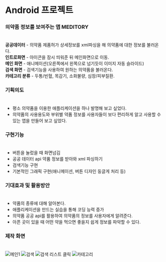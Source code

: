 # Android 프로젝트
### 의약품 정보를 보여주는 앱 MEDITORY</br></br>

<b>공공데이터</b> - 의약품 제품허가 상세정보를 xml파싱을 해 의약품에 대한 정보를 불러온다.</br>
<b>인트로화면</b> - 아이콘을 잠시 띄워준 뒤 메인화면으로 이동.</br>
<b>메인 화면</b> - 애니메이션(오른쪽에서 왼쪽으로 넘기듯이 이미지 자동 슬라이드)</br>
<b>검색 화면</b> - 검색기능을 사용하여 원하는 의약품을 불러온다.</br>
<b>카테고리 분류</b> - 두통/빈혈, 목감기, 소화불량, 심장/피부질환.</br>

### 기획의도  </br></br>
- 평소 의약품을 이용한 애플리케이션을 하나 발명해 보고 싶었다.</br>
- 의약품의 사용용도와 부위별 약품 정보를 사용자들이 보다 편리하게 알고 사용할 수 있는 앱을 만들어 보고 싶었다.</br>

### 구현기능  </br></br>
- 버튼을 눌렀을 때 화면넘김
- 공공 데이터 api 약품 정보를 받아와 xml 파싱하기
- 검색기능 구현
- 기본적인 그래픽 구현(애니메이션, 버튼 디자인 둥글게 처리 등)

### 기대효과 및 활용방안 </br></br>
- 약품의 종류에 대해 알아본다.
- 애플리케이션을 만드는 실습을 통해 코딩 능력 증가
- 의약품 공공 api를 활용하여 의약품의 정보를 사용자에게 알려준다.
- 아픈 곳이 있을 때 어떤 약을 먹으면 좋을지 쉽게 정보를 파악할 수 있다.

### 제작 화면 </br></br>
![메인1](https://user-images.githubusercontent.com/48503082/59731107-e0b57100-927f-11e9-9896-ce7263c28453.PNG)      ![검색](https://user-images.githubusercontent.com/48503082/59731110-e57a2500-927f-11e9-8800-4119d3f777a2.PNG)      ![검색 리스트 클릭](https://user-images.githubusercontent.com/48503082/59731113-e8751580-927f-11e9-9857-bf9dc065383b.PNG)      ![카테고리](https://user-images.githubusercontent.com/48503082/59731115-ea3ed900-927f-11e9-9786-4860c04376d7.PNG)

